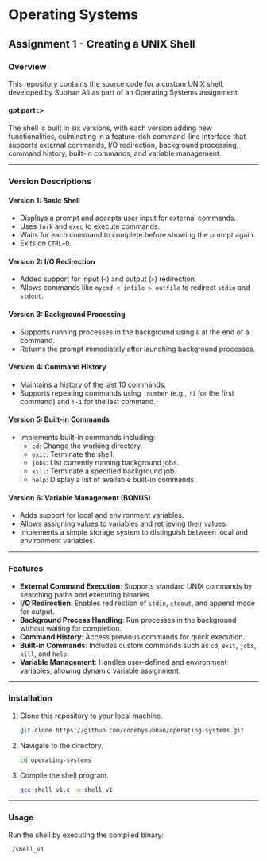 # Operating Systems
## Assignment 1 - Creating a UNIX Shell

### Overview
This repository contains the source code for a custom UNIX shell, developed by Subhan Ali as part of an Operating Systems assignment.

#### gpt part :>
The shell is built in six versions, with each version adding new functionalities, culminating in a feature-rich command-line interface that supports external commands, I/O redirection, background processing, command history, built-in commands, and variable management.

---

### Version Descriptions

#### Version 1: Basic Shell
- Displays a prompt and accepts user input for external commands.
- Uses `fork` and `exec` to execute commands.
- Waits for each command to complete before showing the prompt again.
- Exits on `CTRL+D`.

#### Version 2: I/O Redirection
- Added support for input (`<`) and output (`>`) redirection.
- Allows commands like `mycmd < infile > outfile` to redirect `stdin` and `stdout`.

#### Version 3: Background Processing
- Supports running processes in the background using `&` at the end of a command.
- Returns the prompt immediately after launching background processes.

#### Version 4: Command History
- Maintains a history of the last 10 commands.
- Supports repeating commands using `!number` (e.g., `!1` for the first command) and `!-1` for the last command.

#### Version 5: Built-in Commands
- Implements built-in commands including:
  - `cd`: Change the working directory.
  - `exit`: Terminate the shell.
  - `jobs`: List currently running background jobs.
  - `kill`: Terminate a specified background job.
  - `help`: Display a list of available built-in commands.

#### Version 6: Variable Management (BONUS)
- Adds support for local and environment variables.
- Allows assigning values to variables and retrieving their values.
- Implements a simple storage system to distinguish between local and environment variables.

---

### Features
- **External Command Execution**: Supports standard UNIX commands by searching paths and executing binaries.
- **I/O Redirection**: Enables redirection of `stdin`, `stdout`, and append mode for output.
- **Background Process Handling**: Run processes in the background without waiting for completion.
- **Command History**: Access previous commands for quick execution.
- **Built-in Commands**: Includes custom commands such as `cd`, `exit`, `jobs`, `kill`, and `help`.
- **Variable Management**: Handles user-defined and environment variables, allowing dynamic variable assignment.

---

### Installation
1. Clone this repository to your local machine.
    ```bash
    git clone https://github.com/codebysubhan/operating-systems.git
    ```
2. Navigate to the directory.
    ```bash
    cd operating-systems
    ```
3. Compile the shell program.
    ```bash
    gcc shell_v1.c -o shell_v1
    ```

---

### Usage
Run the shell by executing the compiled binary:
```bash
./shell_v1
